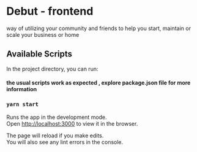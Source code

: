 # Debut - frontend

way of utilizing your community and friends to help you start, maintain or scale your business or home 

## Available Scripts

In the project directory, you can run:

#### the usual scripts work as expected , explore package.json file for more information 
### `yarn start`

Runs the app in the development mode.\
Open [http://localhost:3000](http://localhost:3000) to view it in the browser.

The page will reload if you make edits.\
You will also see any lint errors in the console.
